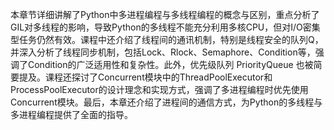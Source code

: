 本章节详细讲解了Python中多进程编程与多线程编程的概念与区别，重点分析了GIL对多线程的影响，导致Python的多线程不能充分利用多核CPU，但对I/O密集型任务仍然有效。课程中还介绍了线程间的通讯机制，特别是线程安全的队列Q，并深入分析了线程同步机制，包括Lock、Rlock、Semaphore、Condition等，强调了Condition的广泛适用性和复杂性。此外，优先级队列 PriorityQueue 也被简要提及。课程还探讨了Concurrent模块中的ThreadPoolExecutor和ProcessPoolExecutor的设计理念和实现方式，强调了多进程编程时优先使用Concurrent模块。最后，本章还介绍了进程间的通信方式，为Python的多线程与多进程编程提供了全面的指导。